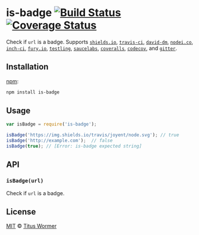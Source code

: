 # is-badge [![Build Status][travis-badge]][travis] [![Coverage Status][codecov-badge]][codecov]

Check if `url` is a badge.  Supports [`shields.io`][shields],
[`travis-ci`][travis-ci], [`david-dm`][david], [`nodei.co`][nodei],
[`inch-ci`][inch], [`fury.io`][fury], [`testling`][testling],
[`saucelabs`][sauce], [`coveralls`][coveralls], [`codecov`][codecov-ci],
and [`gitter`][gitter].

## Installation

[npm][]:

```bash
npm install is-badge
```

## Usage

```js
var isBadge = require('is-badge');

isBadge('https://img.shields.io/travis/joyent/node.svg'); // true
isBadge('http://example.com');  // false
isBadge(true); // [Error: is-badge expected string]
```

## API

### `isBadge(url)`

Check if `url` is a badge.

## License

[MIT][license] © [Titus Wormer][author]

<!-- Definitions -->

[travis-badge]: https://img.shields.io/travis/wooorm/is-badge.svg

[travis]: https://travis-ci.org/wooorm/is-badge

[codecov-badge]: https://img.shields.io/codecov/c/github/wooorm/is-badge.svg

[codecov]: https://codecov.io/github/wooorm/is-badge

[npm]: https://docs.npmjs.com/cli/install

[license]: LICENSE

[author]: http://wooorm.com

[shields]: http://shields.io

[travis-ci]: https://docs.travis-ci.com/user/status-images/

[david]: https://david-dm.org

[nodei]: https://nodei.co

[inch]: https://inch-ci.org/help/badge

[fury]: http://badge.fury.io

[testling]: https://ci.testling.com/guide/quick_start#badge

[sauce]: https://wiki.saucelabs.com/display/DOCS/Using+Status+Badges+and+the+Browser+Matrix+Widget+to+Monitor+Test+Results

[coveralls]: https://coveralls.io

[codecov-ci]: https://codecov.io

[gitter]: https://gitter.im

